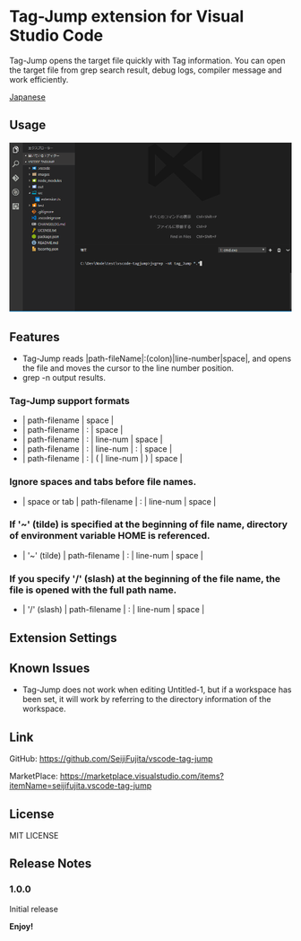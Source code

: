

# Tag-Jump extension for Visual Studio Code 

Tag-Jump opens the target file quickly with Tag information.
You can open the target file from grep search result, debug logs, compiler message and work efficiently.

[Japanese](https://github.com/SeijiFujita/vscode-tag-jump/blob/master/README_JPN.md)

## Usage

![Tag-Jump usage](https://raw.githubusercontent.com/SeijiFujita/vscode-tag-jump/master/images/tagjump_usage.gif)
<!-- ![Tag-Jump usage](images/tagjump_usage.gif) -->


## Features

* Tag-Jump reads |path-fileName|:(colon)|line-number|space|, and opens the file and moves the cursor to the line number position.
* grep -n output results.

### Tag-Jump support formats
- |  path-filename  |  space  |
- |  path-filename  |  :  |  space |
- |  path-filename  |  :  |  line-num |  space  |
- |  path-filename  |  :  |  line-num |  :  |  space  |
- |  path-filename  |  :  |  (  |  line-num  |  )  |  space  |


### Ignore spaces and tabs before file names.
- |  space  or  tab  |  path-filename  |  :  |  line-num |  space  |

### If '~' (tilde) is specified at the beginning of file name, directory of environment variable HOME is referenced.
- |  '~' (tilde)  |  path-filename  |  :  |  line-num |  space  |

### If you specify '/' (slash) at the beginning of the file name, the file is opened with the full path name.
- |  '/' (slash)  |  path-filename  |  :  |  line-num |  space  |


<!-- ## Requirements -->

## Extension Settings

## Known Issues

* Tag-Jump does not work when editing Untitled-1, but if a workspace has been set, it will work by referring to the directory information of the workspace.

## Link

GitHub: https://github.com/SeijiFujita/vscode-tag-jump

MarketPlace: https://marketplace.visualstudio.com/items?itemName=seijifujita.vscode-tag-jump

## License

MIT LICENSE

## Release Notes

### 1.0.0

Initial release


**Enjoy!**